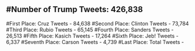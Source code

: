#Number of Trump Tweets: 426,838
---
#First Place: Cruz Tweets - 84,638
#Second Place: Clinton Tweets - 73,784
#Third Place: Rubio Tweets - 65,145
#Fourth Place: Sanders Tweets - 26,513
#Fifth Place: Kasich Tweets - 17,264
#Sixth Place: Jeb! Tweets - 6,337
#Seventh Place: Carson Tweets - 4,739
#Last Place: Total Tweets -  
